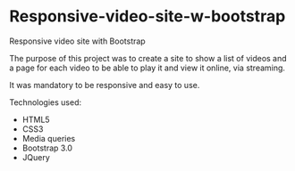 # Responsive-video-site-w-bootstrap
Responsive video site with Bootstrap

<p>The purpose of this project was to create a site to show a list of videos 
and a page for each video to be able to play it and view it online, via streaming.</p>

<p>It was mandatory to be responsive and easy to use. </p>

<p>Technologies used:</p>
<ul>
<li>HTML5</li>
<li>CSS3</li>
<li>Media queries</li>
<li>Bootstrap 3.0</li>
<li>JQuery</li>
</ul>

